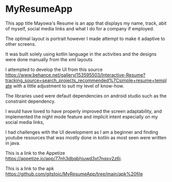 # MyResumeApp

This app title Mayowa's Resume is an app that displays my name, track, abit of myself, social media links and what I do for a company if employed.

The optimal layout is  portrait however I made attempt to make it adaptive to other screens.

It was built solely using kotlin language in the activities and the designs were done manually from the xml layouts

I attempted to develop the UI from this source https://www.behance.net/gallery/153595503/Interactive-Resume?tracking_source=search_projects_recommended%7Csimple+resume+template with a little adjustment to suit my level of know-how.

The libraries used were default dependencies on android studio such as the constraint dependency.

I would have loved to have properly improved the screen adaptability, and implemented the night mode feature and implicit intent especially on my social media links,

I had challenges with the UI development as I am a beginner and finding youtube resources that was mostly done in kotlin as most seen were written in java.

This is a link to the Appetize https://appetize.io/app/77nh3dbqbhiuwd3xt7nqxv2z6i.

This is a link to the apk https://github.com/gitstoic/MyResumeApp/tree/main/apk%20file
